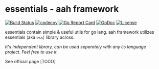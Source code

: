 # essentials - aah framework

[![Build Status](https://travis-ci.org/go-aah/essentials.svg?branch=master)](https://travis-ci.org/go-aah/essentials) [![codecov](https://codecov.io/gh/go-aah/essentials/branch/master/graph/badge.svg)](https://codecov.io/gh/go-aah/essentials/branch/master) [![Go Report Card](https://goreportcard.com/badge/github.com/go-aah/essentials)](https://goreportcard.com/report/github.com/go-aah/essentials) [![GoDoc](https://godoc.org/github.com/go-aah/essentials?status.svg)](https://godoc.org/github.com/go-aah/essentials)  [![License](https://img.shields.io/badge/license-MIT-blue.svg)](LICENSE)

essentials contain simple & useful utils for go lang. aah framework utilizes essentials (aka `ess`) library across.

*It's independent library, can be used separately with any `Go` language project. Feel free to use it.*

See official page [TODO]
